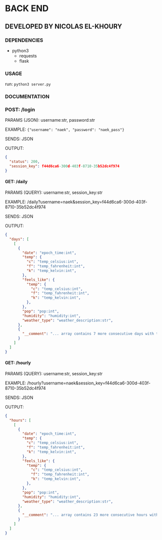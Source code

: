 # BACK END

## DEVELOPED BY NICOLAS EL-KHOURY

### DEPENDENCIES

- python3
  - requests
  - flask

### USAGE

run: `python3 server.py`

### DOCUMENTATION

### POST: /login

PARAMS (JSON): username:str, password:str

EXAMPLE: `{"username": "naek", "password": "naek_pass"}`

SENDS: JSON

OUTPUT:
```json
{
  "status": 200,
  "session_key": f44d6ca6-300d-403f-8710-35b52dc4f974
}
```

#### GET: /daily

PARAMS (QUERY): username:str, session_key:str

EXAMPLE: /daily?username=naek&session_key=f44d6ca6-300d-403f-8710-35b52dc4f974

SENDS: JSON

OUTPUT:

```json
{
  "days": [
    [
      {
        "date": "epoch_time:int",
        "temp": {
          "c": "temp_celsius:int",
          "f": "temp_fahrenheit:int",
          "k": "temp_kelvin:int",
        },
        "feels_like": {
          "temp": {
            "c": "temp_celsius:int",
            "f": "temp_fahrenheit:int",
            "k": "temp_kelvin:int",
          },
        },
        "pop": "pop:int",
        "humidity": "humidity:int",
        "weather_type": "weather_description:str",
      },
      {
        "__comment": "... array contains 7 more consecutive days with the same info, first one being today ..."
      }
    ]
  ]
}
```

#### GET: /hourly

PARAMS (QUERY): username:str, session_key:str

EXAMPLE: /hourly?username=naek&session_key=f44d6ca6-300d-403f-8710-35b52dc4f974

SENDS: JSON

OUTPUT:

```json
{
  "hours": [
    [
      {
        "date": "epoch_time:int",
        "temp": {
          "c": "temp_celsius:int",
          "f": "temp_fahrenheit:int",
          "k": "temp_kelvin:int",
        },
        "feels_like": {
          "temp": {
            "c": "temp_celsius:int",
            "f": "temp_fahrenheit:int",
            "k": "temp_kelvin:int",
          },
        },
        "pop": "pop:int",
        "humidity": "humidity:int",
        "weather_type": "weather_description:str",
      },
      {
        "__comment": "... array contains 23 more consecutive hours with the same info, first one being the current hour ..."
      }
    ]
  ]
}
```
